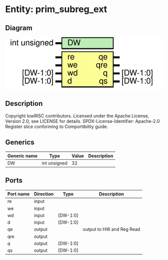 # Entity: prim_subreg_ext
## Diagram
![Diagram](prim_subreg_ext.svg "Diagram")
## Description
Copyright lowRISC contributors.
 Licensed under the Apache License, Version 2.0, see LICENSE for details.
 SPDX-License-Identifier: Apache-2.0
 Register slice conforming to Comportibility guide.
 
## Generics
| Generic name | Type         | Value | Description |
| ------------ | ------------ | ----- | ----------- |
| DW           | int unsigned | 32    |             |
## Ports
| Port name | Direction | Type     | Description               |
| --------- | --------- | -------- | ------------------------- |
| re        | input     |          |                           |
| we        | input     |          |                           |
| wd        | input     | [DW-1:0] |                           |
| d         | input     | [DW-1:0] |                           |
| qe        | output    |          | output to HW and Reg Read |
| qre       | output    |          |                           |
| q         | output    | [DW-1:0] |                           |
| qs        | output    | [DW-1:0] |                           |
